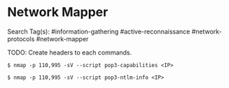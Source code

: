 # Network Mapper

Search Tag(s): #information-gathering #active-reconnaissance #network-protocols #network-mapper

TODO: Create headers to each commands.

```
$ nmap -p 110,995 -sV --script pop3-capabilities <IP>
```

```
$ nmap -p 110,995 -sV --script pop3-ntlm-info <IP>
```